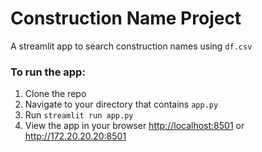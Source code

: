 # Construction Name Project
A streamlit app to search construction names using <code>df.csv</code>

### To run the app:
1. Clone the repo
2. Navigate to your directory that contains <code>app.py</code>
3. Run <code>streamlit run app.py</code>
4. View the app in your browser <http://localhost:8501> or <http://172.20.20.20:8501>
